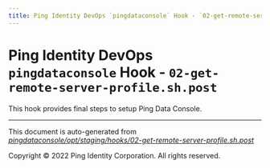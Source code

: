 ```yaml
---
title: Ping Identity DevOps `pingdataconsole` Hook - `02-get-remote-server-profile.sh.post`
---
```


# Ping Identity DevOps `pingdataconsole` Hook - `02-get-remote-server-profile.sh.post`
 This hook provides final steps to setup Ping Data Console.

---
This document is auto-generated from _[pingdataconsole/opt/staging/hooks/02-get-remote-server-profile.sh.post](https://github.com/pingidentity/pingidentity-docker-builds/blob/master/pingdataconsole/opt/staging/hooks/02-get-remote-server-profile.sh.post)_

Copyright © 2022 Ping Identity Corporation. All rights reserved.
